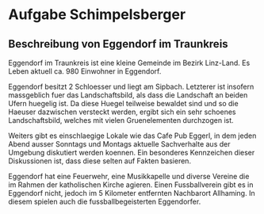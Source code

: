 # Aufgabe Schimpelsberger
## Beschreibung von Eggendorf im Traunkreis
Eggendorf im Traunkreis ist eine kleine Gemeinde im Bezirk Linz-Land.</td>
Es Leben aktuell ca. 980 Einwohner in Eggendorf.</td>

Eggendorf besitzt 2 Schloesser und liegt am Sipbach. 
Letzterer ist insofern massgeblich fuer das Landschaftsbild, als dass die Landschaft an beiden Ufern huegelig ist.
Da diese Huegel teilweise bewaldet sind und so die Haeuser dazwischen versteckt werden, ergibt sich ein sehr schoenes Landschaftsbild, 
welches mit vielen Gruenelementen durchzogen ist.

Weiters gibt es einschlaegige Lokale wie das Cafe Pub Eggerl, in dem jeden Abend ausser Sonntags und Montags 
aktuelle Sachverhalte aus der Umgebung diskutiert werden koennen.
Ein besonderes Kennzeichen dieser Diskussionen ist, dass diese selten auf Fakten basieren.

Eggendorf hat eine Feuerwehr, eine Musikkapelle und diverse Vereine die im Rahmen der katholischen Kirche agieren.
Einen Fussballverein gibt es in Eggendorf nicht, jedoch im 5 Kilometer entfernten Nachbarort Allhaming. 
In diesem spielen auch die fussballbegeisterten Eggendorfer.
